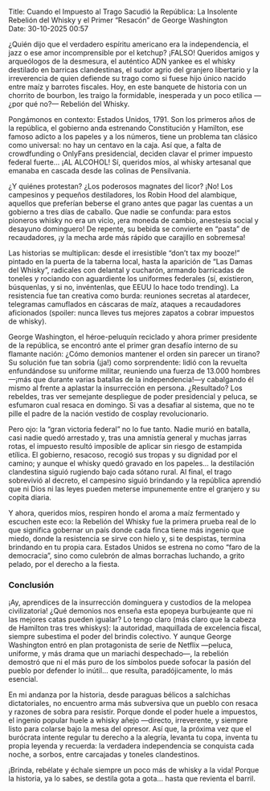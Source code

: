 Title: Cuando el Impuesto al Trago Sacudió la República: La Insolente Rebelión del Whisky y el Primer “Resacón” de George Washington  
Date: 30-10-2025 00:57

¿Quién dijo que el verdadero espíritu americano era la independencia, el jazz o ese amor incomprensible por el ketchup? ¡FALSO! Queridos amigos y arqueólogos de la desmesura, el auténtico ADN yankee es el whisky destilado en barricas clandestinas, el sudor agrio del granjero libertario y la irreverencia de quien defiende su trago como si fuese hijo único nacido entre maíz y barrotes fiscales. Hoy, en este banquete de historia con un chorrito de bourbon, les traigo la formidable, inesperada y un poco etílica —¿por qué no?— Rebelión del Whisky.

Pongámonos en contexto: Estados Unidos, 1791. Son los primeros años de la república, el gobierno anda estrenando Constitución y Hamilton, ese famoso adicto a los papeles y a los números, tiene un problema tan clásico como universal: no hay un centavo en la caja. Así que, a falta de crowdfunding o OnlyFans presidencial, deciden clavar el primer impuesto federal fuerte… ¡AL ALCOHOL! Sí, queridos míos, al whisky artesanal que emanaba en cascada desde las colinas de Pensilvania.

¿Y quiénes protestan? ¿Los poderosos magnates del licor? ¡No! Los campesinos y pequeños destiladores, los Robin Hood del alambique, aquellos que preferían beberse el grano antes que pagar las cuentas a un gobierno a tres días de caballo. Que nadie se confunda: para estos pioneros whisky no era un vicio, ¡era moneda de cambio, anestesia social y desayuno dominguero! De repente, su bebida se convierte en “pasta” de recaudadores, ¡y la mecha arde más rápido que carajillo en sobremesa!

Las historias se multiplican: desde el irresistible “don’t tax my booze!” pintado en la puerta de la taberna local, hasta la aparición de “Las Damas del Whisky”, radicales con delantal y cucharón, armando barricadas de toneles y rociando con aguardiente los uniformes federales (sí, existieron, búsquenlas, y si no, invéntenlas, que EEUU lo hace todo trending). La resistencia fue tan creativa como burda: reuniones secretas al atardecer, telegramas camuflados en cáscaras de maíz, ataques a recaudadores aficionados (spoiler: nunca lleves tus mejores zapatos a cobrar impuestos de whisky).

George Washington, el héroe-peluquín reciclado y ahora primer presidente de la república, se encontró ante el primer gran desafío interno de su flamante nación: ¿Cómo demonios mantener el orden sin parecer un tirano? Su solución fue tan sobria (¡ja!) como sorprendente: lidió con la revuelta enfundándose su uniforme militar, reuniendo una fuerza de 13.000 hombres—¡más que durante varias batallas de la independencia!—y cabalgando él mismo al frente a aplastar la insurrección en persona. ¿Resultado? Los rebeldes, tras ver semejante despliegue de poder presidencial y peluca, se esfumaron cual resaca en domingo. Si vas a desafiar al sistema, que no te pille el padre de la nación vestido de cosplay revolucionario.

Pero ojo: la “gran victoria federal” no lo fue tanto. Nadie murió en batalla, casi nadie quedó arrestado y, tras una amnistía general y muchas jarras rotas, el impuesto resultó imposible de aplicar sin riesgo de estampida etílica. El gobierno, resacoso, recogió sus tropas y su dignidad por el camino; y aunque el whisky quedó gravado en los papeles… la destilación clandestina siguió rugiendo bajo cada sótano rural. Al final, el trago sobrevivió al decreto, el campesino siguió brindando y la república aprendió que ni Dios ni las leyes pueden meterse impunemente entre el granjero y su copita diaria.

Y ahora, queridos míos, respiren hondo el aroma a maíz fermentado y escuchen este eco: la Rebelión del Whisky fue la primera prueba real de lo que significa gobernar un país donde cada finca tiene más ingenio que miedo, donde la resistencia se sirve con hielo y, si te despistas, termina brindando en tu propia cara. Estados Unidos se estrena no como “faro de la democracia”, sino como culebrón de almas borrachas luchando, a grito pelado, por el derecho a la fiesta.

### Conclusión
¡Ay, aprendices de la insurrección dominguera y custodios de la melopea civilizatoria! ¿Qué demonios nos enseña esta epopeya burbujeante que ni las mejores catas pueden igualar? Lo tengo claro (más claro que la cabeza de Hamilton tras tres whiskys): la autoridad, maquillada de excelencia fiscal, siempre subestima el poder del brindis colectivo. Y aunque George Washington entró en plan protagonista de serie de Netflix —peluca, uniforme, y más drama que un mariachi despechado—, la rebelión demostró que ni el más puro de los símbolos puede sofocar la pasión del pueblo por defender lo inútil… que resulta, paradójicamente, lo más esencial.

En mi andanza por la historia, desde paraguas bélicos a salchichas dictatoriales, no encuentro arma más subversiva que un pueblo con resaca y razones de sobra para resistir. Porque donde el poder huele a impuestos, el ingenio popular huele a whisky añejo —directo, irreverente, y siempre listo para colarse bajo la mesa del opresor. Así que, la próxima vez que el burócrata intente regular tu derecho a la alegría, levanta tu copa, inventa tu propia leyenda y recuerda: la verdadera independencia se conquista cada noche, a sorbos, entre carcajadas y toneles clandestinos.

¡Brinda, rebélate y échale siempre un poco más de whisky a la vida! Porque la historia, ya lo sabes, se destila gota a gota… hasta que revienta el barril.